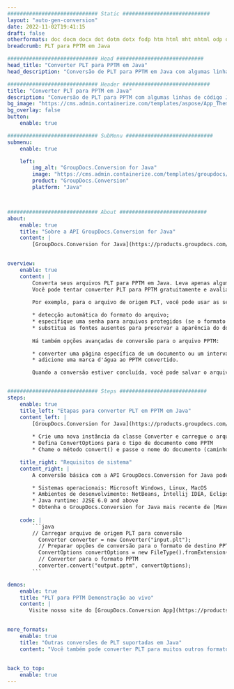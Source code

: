 ```yaml
---
############################# Static ############################
layout: "auto-gen-conversion"
date: 2022-11-02T19:41:15
draft: false
otherformats: doc docm docx dot dotm dotx fodp htm html mht mhtml odp odt otp pot potm potx pps ppsm ppsx ppt pptm pptx rtf
breadcrumb: PLT para PPTM em Java

############################# Head ############################
head_title: "Converter PLT para PPTM em Java"
head_description: "Conversão de PLT para PPTM em Java com algumas linhas de código. Converta mais de 160 formatos de arquivo usando a API de conversão de documentos do GroupDocs para Java"

############################# Header ############################
title: "Converter PLT para PPTM em Java"
description: "Conversão de PLT para PPTM com algumas linhas de código Java"
bg_image: "https://cms.admin.containerize.com/templates/aspose/App_Themes/V3/images/bg/header1.png"
bg_overlay: false
button:
    enable: true

############################# SubMenu ############################
submenu:
    enable: true

    left:
        img_alt: "GroupDocs.Conversion for Java"
        image: "https://cms.admin.containerize.com/templates/groupdocs/images/product-logos/90x90-noborder/groupdocs-conversion-java.png"
        product: "GroupDocs.Conversion"
        platform: "Java"



############################# About ############################
about:
    enable: true
    title: "Sobre a API GroupDocs.Conversion for Java"
    content: |
        [GroupDocs.Conversion for Java](https://products.groupdocs.com/conversion/java/) é uma API avançada de conversão de formato de arquivo para conversão entre formatos populares de imagem e documento, como Microsoft Office, OpenDocument, PDF, HTML, e-mail, CAD. e muito mais com apenas algumas linhas de código. A API nativa detecta automaticamente os formatos dos documentos originais e oferece muitas opções para personalizar os documentos convertidos. Juntamente com a função de extrair informações de um documento, ele também suporta o armazenamento em cache dos resultados da conversão para o disco local por padrão. No entanto, qualquer tipo de armazenamento em cache pode ser suportado pela implementação das interfaces apropriadas - Amazon S3, Dropbox, Google Drive, Windows Azure, Reddis ou quaisquer outras.
    

overview:
    enable: true
    content: |
        Converta seus arquivos PLT para PPTM em Java. Leva apenas algumas linhas de código Java em qualquer plataforma de sua escolha, como Windows, Linux, macOS.
        Você pode tentar converter PLT para PPTM gratuitamente e avaliar a qualidade dos resultados da conversão. Junto com scripts de conversão de arquivo simples, você pode tentar opções mais sofisticadas para carregar o arquivo de origem PLT e armazenar a saída PPTM. 
        
        Por exemplo, para o arquivo de origem PLT, você pode usar as seguintes opções de carregamento:

        * detecção automática do formato do arquivo;
        * especifique uma senha para arquivos protegidos (se o formato de arquivo for compatível);
        * substitua as fontes ausentes para preservar a aparência do documento.
        
        Há também opções avançadas de conversão para o arquivo PPTM:

        * converter uma página específica de um documento ou um intervalo de páginas;
        * adicione uma marca d'água ao PPTM convertido.

        Quando a conversão estiver concluída, você pode salvar o arquivo PPTM no caminho do arquivo local ou em qualquer armazenamento de terceiros, como FTP, Amazon S3, Google Drive, Dropbox etc. Observe - para converter PLT para PPTM, você não precisa instalar nenhum software adicional, como MS Office, Open Office, Adobe Acrobat Reader etc.


############################# Steps ############################
steps:
    enable: true
    title_left: "Etapas para converter PLT em PPTM em Java"
    content_left: |
        [GroupDocs.Conversion for Java](https://products.groupdocs.com/conversion/java/) permite que os desenvolvedores convertam facilmente o arquivo PLT para PPTM com algumas linhas de código.
        
        * Crie uma nova instância da classe Converter e carregue o arquivo PLT com o caminho completo
        * Defina ConvertOptions para o tipo de documento como PPTM
        * Chame o método convert() e passe o nome do documento (caminho completo) e formato (PPTM) como parâmetro

    title_right: "Requisitos de sistema"
    content_right: |
        A conversão básica com a API GroupDocs.Conversion for Java pode ser feita com apenas algumas linhas de código. Nossas APIs são suportadas em todas as principais plataformas e sistemas operacionais. Antes de executar o código abaixo, certifique-se de ter os seguintes pré-requisitos instalados em seu sistema.

        * Sistemas operacionais: Microsoft Windows, Linux, MacOS
        * Ambientes de desenvolvimento: NetBeans, Intellij IDEA, Eclipse, etc.
        * Java runtime: J2SE 6.0 and above
        * Obtenha o GroupDocs.Conversion for Java mais recente de [Maven](https://repository.groupdocs.com/webapp/#/artifacts/browse/tree/General/repo/com/groupdocs/groupdocs-conversion)
         
    code: |
        ```java    
        // Carregar arquivo de origem PLT para conversão
          Converter converter = new Converter("input.plt");
          // Preparar opções de conversão para o formato de destino PPTM
          ConvertOptions convertOptions = new FileType().fromExtension("pptm").getConvertOptions();
          // Converter para o formato PPTM
          converter.convert("output.pptm", convertOptions);
        ```

demos:
    enable: true
    title: "PLT para PPTM Demonstração ao vivo"
    content: |
       Visite nosso site do [GroupDocs.Conversion App](https://products.groupdocs.app/conversion/family) e experimente a conversão de PLT para PPTM agora. A demonstração gratuita tem os seguintes benefícios
          

more_formats:
    enable: true
    title: "Outras conversões de PLT suportadas em Java"
    content: "Você também pode converter PLT para muitos outros formatos de arquivo. Por favor, veja a lista abaixo."
       
       
back_to_top:
    enable: true
---
```

